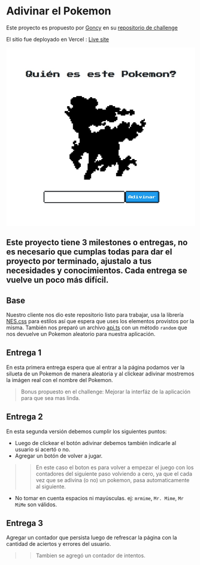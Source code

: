 # Adivinar el Pokemon

Este proyecto es propuesto por [Goncy](https://twitter.com/goncy) en su [repositorio de challenge](https://github.com/goncy/interview-challenges)

El sitio fue deployado en Vercel : [Live site](https://game-guess-pokemon.vercel.app/) 

![01](./assets/screenshot-0.jpg)

Este proyecto tiene 3 milestones o entregas, no es necesario que cumplas todas para dar el proyecto por terminado, ajustalo a tus necesidades y conocimientos. Cada entrega se vuelve un poco más difícil.
---

## Base
Nuestro cliente nos dio este repositorio listo para trabajar, usa la librería [NES.css](https://nostalgic-css.github.io/NES.css/) para estilos así que espera que uses los elementos provistos por la misma. También nos preparó un archivo [api.ts](./src/api.ts) con un método `random` que nos devuelve un Pokemon aleatorio para nuestra aplicación.

## Entrega 1
En esta primera entrega espera que al entrar a la página podamos ver la silueta de un Pokemon de manera aleatoria y al clickear adivinar mostremos la imágen real con el nombre del Pokemon.

> Bonus propuesto en el challenge: Mejorar la interfáz de la aplicación para que sea mas linda.

## Entrega 2
En esta segunda versión debemos cumplir los siguientes puntos:

* Luego de clickear el botón adivinar debemos también indicarle al usuario si acertó o no.
* Agregar un botón de volver a jugar.
>> En este caso el boton es para volver a empezar el juego con los contadores del siguiente paso volviendo a cero, ya que el cada vez que se adivina (o no) un pokemon, pasa automaticamente al siguiente.

* No tomar en cuenta espacios ni mayúsculas. ej: `mrmime`, `Mr. Mime`, `Mr MiMe` son válidos.

## Entrega 3
Agregar un contador que persista luego de refrescar la página con la cantidad de aciertos y errores del usuario.

>> Tambien se agregó un contador de intentos.